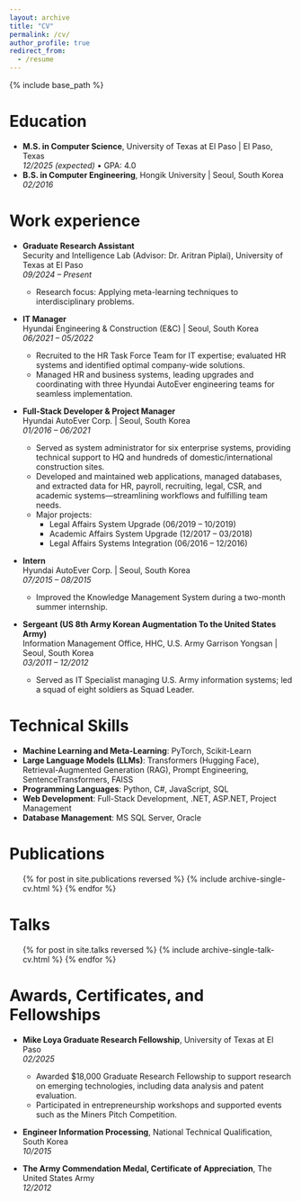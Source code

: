 ```yaml
---
layout: archive
title: "CV"
permalink: /cv/
author_profile: true
redirect_from:
  - /resume
---
```


{% include base_path %}

Education
======
- **M.S. in Computer Science**, University of Texas at El Paso | El Paso, Texas  
  *12/2025 (expected)* • GPA: 4.0  
- **B.S. in Computer Engineering**, Hongik University | Seoul, South Korea  
  *02/2016*  

Work experience
======
- **Graduate Research Assistant**  
  Security and Intelligence Lab (Advisor: Dr. Aritran Piplai), University of Texas at El Paso  
  *09/2024 – Present*  
  - Research focus: Applying meta-learning techniques to interdisciplinary problems.  

- **IT Manager**  
  Hyundai Engineering & Construction (E&C) | Seoul, South Korea  
  *06/2021 – 05/2022*  
  - Recruited to the HR Task Force Team for IT expertise; evaluated HR systems and identified optimal company-wide solutions.  
  - Managed HR and business systems, leading upgrades and coordinating with three Hyundai AutoEver engineering teams for seamless implementation.  

- **Full-Stack Developer & Project Manager**  
  Hyundai AutoEver Corp. | Seoul, South Korea  
  *01/2016 – 06/2021*  
  - Served as system administrator for six enterprise systems, providing technical support to HQ and hundreds of domestic/international construction sites.  
  - Developed and maintained web applications, managed databases, and extracted data for HR, payroll, recruiting, legal, CSR, and academic systems—streamlining workflows and fulfilling team needs.  
  - Major projects:  
    - Legal Affairs System Upgrade (06/2019 – 10/2019)  
    - Academic Affairs System Upgrade (12/2017 – 03/2018)  
    - Legal Affairs Systems Integration (06/2016 – 12/2016)  

- **Intern**  
  Hyundai AutoEver Corp. | Seoul, South Korea  
  *07/2015 – 08/2015*  
  - Improved the Knowledge Management System during a two-month summer internship.  

- **Sergeant (US 8th Army Korean Augmentation To the United States Army)**  
  Information Management Office, HHC, U.S. Army Garrison Yongsan | Seoul, South Korea  
  *03/2011 – 12/2012*  
  - Served as IT Specialist managing U.S. Army information systems; led a squad of eight soldiers as Squad Leader.
  
Technical Skills
======
- **Machine Learning and Meta-Learning**: PyTorch, Scikit-Learn  
- **Large Language Models (LLMs)**: Transformers (Hugging Face), Retrieval-Augmented Generation (RAG), Prompt Engineering, SentenceTransformers, FAISS     
- **Programming Languages**: Python, C#, JavaScript, SQL  
- **Web Development**: Full-Stack Development, .NET, ASP.NET, Project Management  
- **Database Management**: MS SQL Server, Oracle  

Publications
======
  <ul>{% for post in site.publications reversed %}
    {% include archive-single-cv.html %}
  {% endfor %}</ul>
  
Talks
======
  <ul>{% for post in site.talks reversed %}
    {% include archive-single-talk-cv.html  %}
  {% endfor %}</ul>
  
Awards, Certificates, and Fellowships
======
- **Mike Loya Graduate Research Fellowship**, University of Texas at El Paso  
  *02/2025*  
  - Awarded $18,000 Graduate Research Fellowship to support research on emerging technologies, including data analysis and patent evaluation.  
  - Participated in entrepreneurship workshops and supported events such as the Miners Pitch Competition.  

- **Engineer Information Processing**, National Technical Qualification, South Korea  
  *10/2015*  

- **The Army Commendation Medal, Certificate of Appreciation**, The United States Army  
  *12/2012*  
